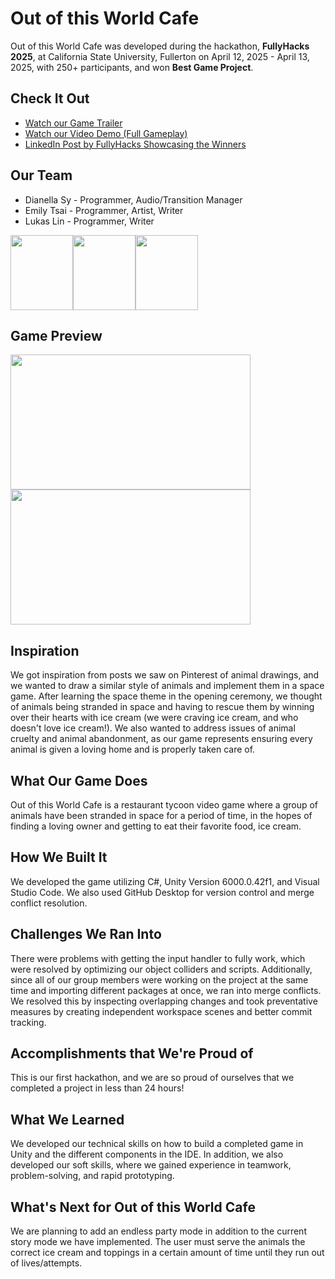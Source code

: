 # Out of this World Cafe

Out of this World Cafe was developed during the hackathon, **FullyHacks 2025**, at California State University, Fullerton on April 12, 2025 - April 13, 2025, with 250+ participants, and won **Best Game Project**. 

## Check It Out
- [Watch our Game Trailer](https://www.youtube.com/watch?v=f1APMdSfkBo)
- [Watch our Video Demo (Full Gameplay)](https://youtu.be/ShiuO1t1tdo)
- [LinkedIn Post by FullyHacks Showcasing the Winners](https://www.linkedin.com/posts/fullyhacks_fullyhacks-fullyhacks2025-acm-activity-7317686445756817409-8a0P)

## Our Team
* Dianella Sy - Programmer, Audio/Transition Manager
* Emily Tsai - Programmer, Artist, Writer
* Lukas Lin - Programmer, Writer
  
<img src="https://github.com/user-attachments/assets/db30c680-4f84-4f7b-b93f-15e828ab47c9" height="120" width="100"><img src="https://github.com/user-attachments/assets/8888084b-247f-4ea5-8c2b-7b8ee9b1910a" height="120" width="100"><img src="https://github.com/user-attachments/assets/ead09ae1-ef08-4f74-950e-ed10686ae894" height="120" width="100">

## Game Preview
<img src="https://github.com/user-attachments/assets/26a5d755-427b-4ac0-bbaa-3318e886809e" height="216" width="384">
<img src="https://github.com/user-attachments/assets/e7dce7d1-2ad6-4c91-8f47-270ac50d49b0" height="216" width="384">

## Inspiration
We got inspiration from posts we saw on Pinterest of animal drawings, and we wanted to draw a similar style of animals and implement them in a space game. After learning the space theme in the opening ceremony, we thought of animals being stranded in space and having to rescue them by winning over their hearts with ice cream (we were craving ice cream, and who doesn't love ice cream!). We also wanted to address issues of animal cruelty and animal abandonment, as our game represents ensuring every animal is given a loving home and is properly taken care of.

## What Our Game Does
Out of this World Cafe is a restaurant tycoon video game where a group of animals have been stranded in space for a period of time, in the hopes of finding a loving owner and getting to eat their favorite food, ice cream. 

## How We Built It
We developed the game utilizing C#, Unity Version 6000.0.42f1, and Visual Studio Code. We also used GitHub Desktop for version control and merge conflict resolution.

## Challenges We Ran Into
There were problems with getting the input handler to fully work, which were resolved by optimizing our object colliders and scripts. Additionally, since all of our group members were working on the project at the same time and importing different packages at once, we ran into merge conflicts. We resolved this by inspecting overlapping changes and took preventative measures by creating independent workspace scenes and better commit tracking.

## Accomplishments that We're Proud of
This is our first hackathon, and we are so proud of ourselves that we completed a project in less than 24 hours!

## What We Learned
We developed our technical skills on how to build a completed game in Unity and the different components in the IDE. In addition, we also developed our soft skills, where we gained experience in teamwork, problem-solving, and rapid prototyping.

## What's Next for Out of this World Cafe
We are planning to add an endless party mode in addition to the current story mode we have implemented. The user must serve the animals the correct ice cream and toppings in a certain amount of time until they run out of lives/attempts.
